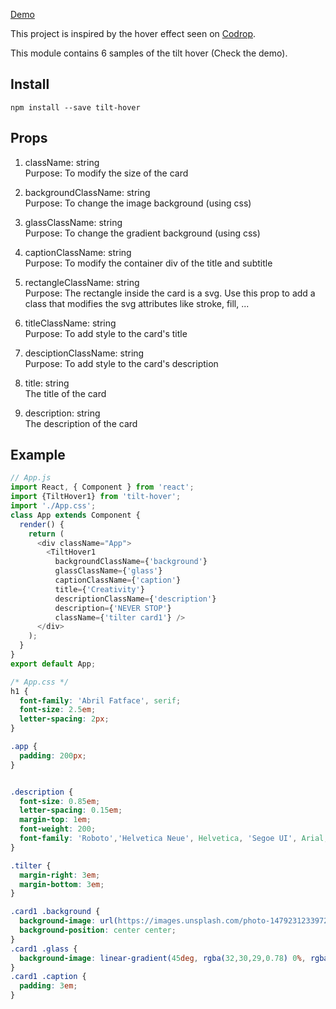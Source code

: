 [Demo](https://tilt-hover.now.sh)

This project is inspired by the hover effect seen on [Codrop](https://tympanus.net/codrops/2016/11/23/tilt-hover-effects/).

This module contains 6 samples of the tilt hover (Check the demo).

## Install
```
npm install --save tilt-hover
```

## Props
1. className: string  
Purpose: To modify the size of the card

2. backgroundClassName: string  
Purpose: To change the image background (using css)

3. glassClassName: string  
Purpose: To change the gradient background (using css)

4. captionClassName: string  
Purpose: To modify the container div of the title and subtitle

6. rectangleClassName: string  
Purpose: The rectangle inside the card is a svg. Use this prop to add a class that modifies the svg attributes like stroke, fill, ...

7. titleClassName: string  
Purpose: To add style to the card's title

8. desciptionClassName: string  
Purpose: To add style to the card's description

7. title: string  
The title of the card

8. description: string  
The description of the card

## Example
```javascript
// App.js
import React, { Component } from 'react';
import {TiltHover1} from 'tilt-hover';
import './App.css';
class App extends Component {
  render() {
    return (
      <div className="App">
        <TiltHover1
          backgroundClassName={'background'}
          glassClassName={'glass'}
          captionClassName={'caption'}
          title={'Creativity'}
          descriptionClassName={'description'}
          description={'NEVER STOP'}
          className={'tilter card1'} />
      </div>
    );
  }
}
export default App;
```

```css
/* App.css */
h1 {
  font-family: 'Abril Fatface', serif;
  font-size: 2.5em;
  letter-spacing: 2px;
}

.app {
  padding: 200px;
}


.description {
  font-size: 0.85em;
  letter-spacing: 0.15em;
  margin-top: 1em;
  font-weight: 200;
  font-family: 'Roboto','Helvetica Neue', Helvetica, 'Segoe UI', Arial, sans-serif;
}

.tilter {
  margin-right: 3em;
  margin-bottom: 3em;
}

.card1 .background {
  background-image: url(https://images.unsplash.com/photo-1479231233972-e184fe70398e?dpr=1&auto=format&fit=crop&w=1199&h=793&q=80&cs=tinysrgb&crop=);
  background-position: center center;
}
.card1 .glass {
  background-image: linear-gradient(45deg, rgba(32,30,29,0.78) 0%, rgba(95,94,78,0.44) 54%, rgba(250,250,250,0.32) 100%);
}
.card1 .caption {
  padding: 3em;
}
```
